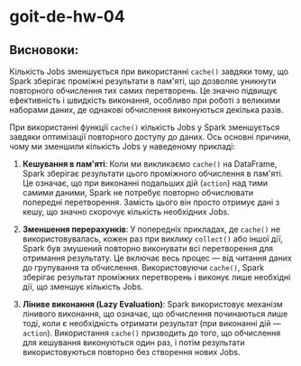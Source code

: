 # goit-de-hw-04

## Висновоки:
 Кількість Jobs зменшується при використанні `cache()` завдяки тому, що Spark зберігає проміжні результати в пам'яті, що дозволяє уникнути повторного обчислення тих самих перетворень. Це значно підвищує ефективність і швидкість виконання, особливо при роботі з великими наборами даних, де однакові обчислення виконуються декілька разів.

При використанні функції `cache()` кількість Jobs у Spark зменшується завдяки оптимізації повторного доступу до даних. Ось основні причини, чому ми зменшили кількість Jobs у наведеному прикладі:

1. **Кешування в пам'яті**: Коли ми викликаємо `cache()` на DataFrame, Spark зберігає результати цього проміжного обчислення в пам'яті. Це означає, що при виконанні подальших дій (`action`) над тими самими даними, Spark не потребує повторно обчислювати попередні перетворення. Замість цього він просто отримує дані з кешу, що значно скорочує кількість необхідних Jobs.

2. **Зменшення перерахунків**: У попередніх прикладах, де `cache()` не використовувалась, кожен раз при виклику `collect()` або іншої дії, Spark був змушений повторно виконувати всі перетворення для отримання результату. Це включає весь процес — від читання даних до групування та обчислення. Використовуючи `cache()`, Spark зберігає результат проміжних перетворень і виконує лише необхідні дії, що зменшує кількість Jobs.

3. **Ліниве виконання (Lazy Evaluation)**: Spark використовує механізм лінивого виконання, що означає, що обчислення починаються лише тоді, коли є необхідність отримати результат (при виконанні дій — `action`). Використання `cache()` призводить до того, що обчислення для кешування виконуються один раз, і потім результати використовуються повторно без створення нових Jobs.

